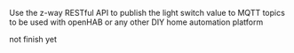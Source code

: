 Use the z-way RESTful API to publish the light switch value to MQTT topics
to be used with openHAB or any other DIY home automation platform

not finish yet 

